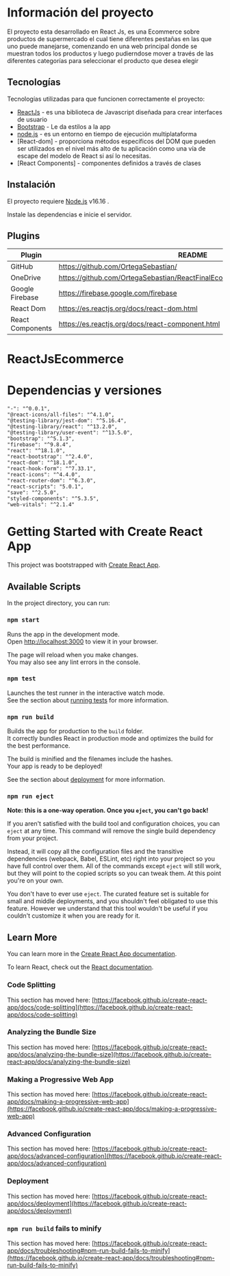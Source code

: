 # Información del proyecto
El proyecto esta desarrollado en React Js, es una Ecommerce sobre productos de supermercado el cual tiene diferentes pestañas en las que uno puede manejarse, comenzando en una web principal donde se muestran todos los productos y luego pudierndose mover a través de las diferentes categorías para seleccionar el producto que desea elegir 


## Tecnologías

Tecnologías utilizadas para que funcionen correctamente el proyecto:

- [ReactJs] - es una biblioteca de Javascript diseñada para crear interfaces de usuario
- [Bootstrap] - Le da estilos a la app
- [node.js] - es un entorno en tiempo de ejecución multiplataforma
- [React-dom] - proporciona métodos específicos del DOM que pueden ser utilizados en el nivel más alto de tu aplicación como una vía de escape del modelo de React si así lo necesitas.
- [React Components] - componentes definidos a través de clases

## Instalación

El proyecto requiere [Node.js](https://nodejs.org/) v16.16 .

Instale las dependencias e inicie el servidor.

## Plugins

| Plugin | README |
| ------ | ------ |
| GitHub | https://github.com/OrtegaSebastian/|
| OneDrive | https://github.com/OrtegaSebastian/ReactFinalEcommerce/blob/main/README.md |
| Google Firebase | https://firebase.google.com/firebase|
| React Dom | https://es.reactjs.org/docs/react-dom.html|
| React Components |https://es.reactjs.org/docs/react-component.html|


[git-repo-url]: <https://github.com/OrtegaSebastian/ReactFinalEcommerce>
[node.js]: <http://nodejs.org>
[Twitter Bootstrap]: <http://twitter.github.com/bootstrap/>
[ReactJs]: https://es.reactjs.org
[Bootstrap]: https://getbootstrap.com
[PlDb]: <https://github.com/OrtegaSebastian/>
[PlGh]: <https://github.com/OrtegaSebastian/ReactFinalEcommerce/blob/main/README.md>

  # ReactJsEcommerce

# Dependencias y versiones
    "-": "^0.0.1",
    "@react-icons/all-files": "^4.1.0",
    "@testing-library/jest-dom": "^5.16.4",
    "@testing-library/react": "^13.2.0",
    "@testing-library/user-event": "^13.5.0",
    "bootstrap": "^5.1.3",
    "firebase": "^9.8.4",
    "react": "^18.1.0",
    "react-bootstrap": "^2.4.0",
    "react-dom": "^18.1.0",
    "react-hook-form": "^7.33.1",
    "react-icons": "^4.4.0",
    "react-router-dom": "^6.3.0",
    "react-scripts": "5.0.1",
    "save": "^2.5.0",
    "styled-components": "^5.3.5",
    "web-vitals": "^2.1.4"

  
 # Getting Started with Create React App

This project was bootstrapped with [Create React App](https://github.com/facebook/create-react-app).

## Available Scripts

In the project directory, you can run:

### `npm start`

Runs the app in the development mode.\
Open [http://localhost:3000](http://localhost:3000) to view it in your browser.

The page will reload when you make changes.\
You may also see any lint errors in the console.

### `npm test`

Launches the test runner in the interactive watch mode.\
See the section about [running tests](https://facebook.github.io/create-react-app/docs/running-tests) for more information.

### `npm run build`

Builds the app for production to the `build` folder.\
It correctly bundles React in production mode and optimizes the build for the best performance.

The build is minified and the filenames include the hashes.\
Your app is ready to be deployed!

See the section about [deployment](https://facebook.github.io/create-react-app/docs/deployment) for more information.

### `npm run eject`

**Note: this is a one-way operation. Once you `eject`, you can't go back!**

If you aren't satisfied with the build tool and configuration choices, you can `eject` at any time. This command will remove the single build dependency from your project.

Instead, it will copy all the configuration files and the transitive dependencies (webpack, Babel, ESLint, etc) right into your project so you have full control over them. All of the commands except `eject` will still work, but they will point to the copied scripts so you can tweak them. At this point you're on your own.

You don't have to ever use `eject`. The curated feature set is suitable for small and middle deployments, and you shouldn't feel obligated to use this feature. However we understand that this tool wouldn't be useful if you couldn't customize it when you are ready for it.

## Learn More

You can learn more in the [Create React App documentation](https://facebook.github.io/create-react-app/docs/getting-started).

To learn React, check out the [React documentation](https://reactjs.org/).

### Code Splitting

This section has moved here: [https://facebook.github.io/create-react-app/docs/code-splitting](https://facebook.github.io/create-react-app/docs/code-splitting)

### Analyzing the Bundle Size

This section has moved here: [https://facebook.github.io/create-react-app/docs/analyzing-the-bundle-size](https://facebook.github.io/create-react-app/docs/analyzing-the-bundle-size)

### Making a Progressive Web App

This section has moved here: [https://facebook.github.io/create-react-app/docs/making-a-progressive-web-app](https://facebook.github.io/create-react-app/docs/making-a-progressive-web-app)

### Advanced Configuration

This section has moved here: [https://facebook.github.io/create-react-app/docs/advanced-configuration](https://facebook.github.io/create-react-app/docs/advanced-configuration)

### Deployment

This section has moved here: [https://facebook.github.io/create-react-app/docs/deployment](https://facebook.github.io/create-react-app/docs/deployment)

### `npm run build` fails to minify

This section has moved here: [https://facebook.github.io/create-react-app/docs/troubleshooting#npm-run-build-fails-to-minify](https://facebook.github.io/create-react-app/docs/troubleshooting#npm-run-build-fails-to-minify)
